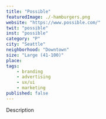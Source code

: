 ```yaml
---
title: "Possible"
featuredImage: ./-hamburgers.png
website: "https://www.possible.com/"
twit: "possible"
inst: "possible"
category: "P"
city: "Seattle"
neighborhood: "Downtown"
size: "Large (41-100)"
place: 
tags:
    - branding
    - advertising
    - ux/ui
    - marketing
published: false
---
```


Description
